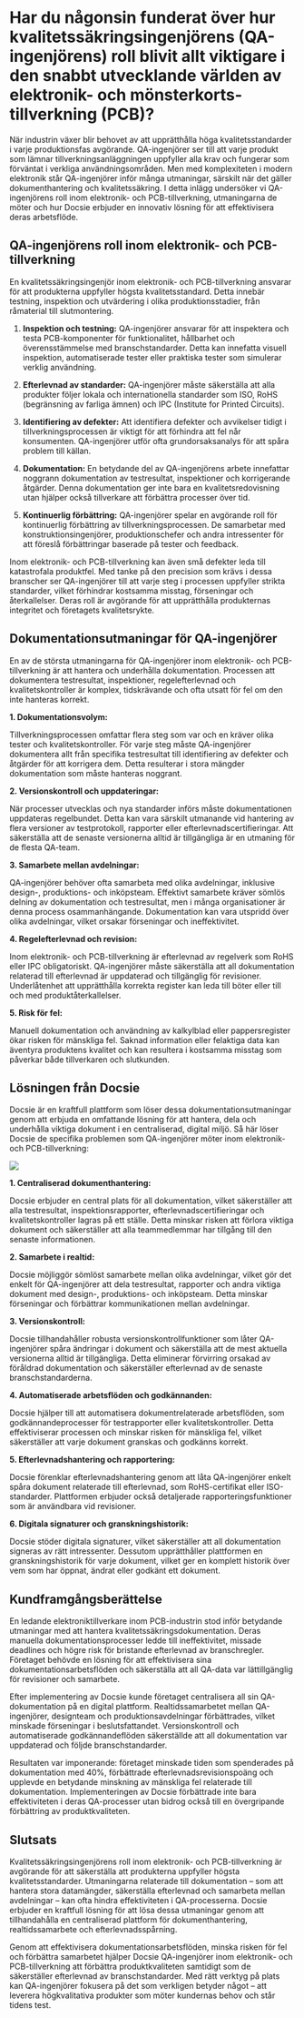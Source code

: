# Har du någonsin funderat över hur kvalitetssäkringsingenjörens (QA-ingenjörens) roll blivit allt viktigare i den snabbt utvecklande världen av elektronik- och mönsterkorts-tillverkning (PCB)? 

När industrin växer blir behovet av att upprätthålla höga kvalitetsstandarder i varje produktionsfas avgörande. QA-ingenjörer ser till att varje produkt som lämnar tillverkningsanläggningen uppfyller alla krav och fungerar som förväntat i verkliga användningsområden. Men med komplexiteten i modern elektronik står QA-ingenjörer inför många utmaningar, särskilt när det gäller dokumenthantering och kvalitetssäkring. I detta inlägg undersöker vi QA-ingenjörens roll inom elektronik- och PCB-tillverkning, utmaningarna de möter och hur Docsie erbjuder en innovativ lösning för att effektivisera deras arbetsflöde.

## QA-ingenjörens roll inom elektronik- och PCB-tillverkning

En kvalitetssäkringsingenjör inom elektronik- och PCB-tillverkning ansvarar för att produkterna uppfyller högsta kvalitetsstandard. Detta innebär testning, inspektion och utvärdering i olika produktionsstadier, från råmaterial till slutmontering.

1. **Inspektion och testning:** QA-ingenjörer ansvarar för att inspektera och testa PCB-komponenter för funktionalitet, hållbarhet och överensstämmelse med branschstandarder. Detta kan innefatta visuell inspektion, automatiserade tester eller praktiska tester som simulerar verklig användning.

2. **Efterlevnad av standarder:** QA-ingenjörer måste säkerställa att alla produkter följer lokala och internationella standarder som ISO, RoHS (begränsning av farliga ämnen) och IPC (Institute for Printed Circuits).

3. **Identifiering av defekter:** Att identifiera defekter och avvikelser tidigt i tillverkningsprocessen är viktigt för att förhindra att fel når konsumenten. QA-ingenjörer utför ofta grundorsaksanalys för att spåra problem till källan.

4. **Dokumentation:** En betydande del av QA-ingenjörens arbete innefattar noggrann dokumentation av testresultat, inspektioner och korrigerande åtgärder. Denna dokumentation ger inte bara en kvalitetsredovisning utan hjälper också tillverkare att förbättra processer över tid.

5. **Kontinuerlig förbättring:** QA-ingenjörer spelar en avgörande roll för kontinuerlig förbättring av tillverkningsprocessen. De samarbetar med konstruktionsingenjörer, produktionschefer och andra intressenter för att föreslå förbättringar baserade på tester och feedback.

Inom elektronik- och PCB-tillverkning kan även små defekter leda till katastrofala produktfel. Med tanke på den precision som krävs i dessa branscher ser QA-ingenjörer till att varje steg i processen uppfyller strikta standarder, vilket förhindrar kostsamma misstag, förseningar och återkallelser. Deras roll är avgörande för att upprätthålla produkternas integritet och företagets kvalitetsrykte.

## Dokumentationsutmaningar för QA-ingenjörer

En av de största utmaningarna för QA-ingenjörer inom elektronik- och PCB-tillverkning är att hantera och underhålla dokumentation. Processen att dokumentera testresultat, inspektioner, regelefterlevnad och kvalitetskontroller är komplex, tidskrävande och ofta utsatt för fel om den inte hanteras korrekt.

**1. Dokumentationsvolym:**

Tillverkningsprocessen omfattar flera steg som var och en kräver olika tester och kvalitetskontroller. För varje steg måste QA-ingenjörer dokumentera allt från specifika testresultat till identifiering av defekter och åtgärder för att korrigera dem. Detta resulterar i stora mängder dokumentation som måste hanteras noggrant.

**2. Versionskontroll och uppdateringar:**

När processer utvecklas och nya standarder införs måste dokumentationen uppdateras regelbundet. Detta kan vara särskilt utmanande vid hantering av flera versioner av testprotokoll, rapporter eller efterlevnadscertifieringar. Att säkerställa att de senaste versionerna alltid är tillgängliga är en utmaning för de flesta QA-team.

**3. Samarbete mellan avdelningar:**

QA-ingenjörer behöver ofta samarbeta med olika avdelningar, inklusive design-, produktions- och inköpsteam. Effektivt samarbete kräver sömlös delning av dokumentation och testresultat, men i många organisationer är denna process osammanhängande. Dokumentation kan vara utspridd över olika avdelningar, vilket orsakar förseningar och ineffektivitet.

**4. Regelefterlevnad och revision:**

Inom elektronik- och PCB-tillverkning är efterlevnad av regelverk som RoHS eller IPC obligatoriskt. QA-ingenjörer måste säkerställa att all dokumentation relaterad till efterlevnad är uppdaterad och tillgänglig för revisioner. Underlåtenhet att upprätthålla korrekta register kan leda till böter eller till och med produktåterkallelser.

**5. Risk för fel:**

Manuell dokumentation och användning av kalkylblad eller pappersregister ökar risken för mänskliga fel. Saknad information eller felaktiga data kan äventyra produktens kvalitet och kan resultera i kostsamma misstag som påverkar både tillverkaren och slutkunden.

## Lösningen från Docsie

Docsie är en kraftfull plattform som löser dessa dokumentationsutmaningar genom att erbjuda en omfattande lösning för att hantera, dela och underhålla viktiga dokument i en centraliserad, digital miljö. Så här löser Docsie de specifika problemen som QA-ingenjörer möter inom elektronik- och PCB-tillverkning:

![](https://cdn.docsie.io/workspace_PxAvC1Uenuc7ad6H3/doc_wn84Jkoc6hIMTO2eE/file_gejSDBalG6XIlaugg/image_28affdea-4c17-8b5d-5089-d055c22576a6.jpg)

**1. Centraliserad dokumenthantering:**

Docsie erbjuder en central plats för all dokumentation, vilket säkerställer att alla testresultat, inspektionsrapporter, efterlevnadscertifieringar och kvalitetskontroller lagras på ett ställe. Detta minskar risken att förlora viktiga dokument och säkerställer att alla teammedlemmar har tillgång till den senaste informationen.

**2. Samarbete i realtid:**

Docsie möjliggör sömlöst samarbete mellan olika avdelningar, vilket gör det enkelt för QA-ingenjörer att dela testresultat, rapporter och andra viktiga dokument med design-, produktions- och inköpsteam. Detta minskar förseningar och förbättrar kommunikationen mellan avdelningar.

**3. Versionskontroll:**

Docsie tillhandahåller robusta versionskontrollfunktioner som låter QA-ingenjörer spåra ändringar i dokument och säkerställa att de mest aktuella versionerna alltid är tillgängliga. Detta eliminerar förvirring orsakad av föråldrad dokumentation och säkerställer efterlevnad av de senaste branschstandarderna.

**4. Automatiserade arbetsflöden och godkännanden:**

Docsie hjälper till att automatisera dokumentrelaterade arbetsflöden, som godkännandeprocesser för testrapporter eller kvalitetskontroller. Detta effektiviserar processen och minskar risken för mänskliga fel, vilket säkerställer att varje dokument granskas och godkänns korrekt.

**5. Efterlevnadshantering och rapportering:**

Docsie förenklar efterlevnadshantering genom att låta QA-ingenjörer enkelt spåra dokument relaterade till efterlevnad, som RoHS-certifikat eller ISO-standarder. Plattformen erbjuder också detaljerade rapporteringsfunktioner som är användbara vid revisioner.

**6. Digitala signaturer och granskningshistorik:**

Docsie stöder digitala signaturer, vilket säkerställer att all dokumentation signeras av rätt intressenter. Dessutom upprätthåller plattformen en granskningshistorik för varje dokument, vilket ger en komplett historik över vem som har öppnat, ändrat eller godkänt ett dokument.

## Kundframgångsberättelse

En ledande elektroniktillverkare inom PCB-industrin stod inför betydande utmaningar med att hantera kvalitetssäkringsdokumentation. Deras manuella dokumentationsprocesser ledde till ineffektivitet, missade deadlines och högre risk för bristande efterlevnad av branschregler. Företaget behövde en lösning för att effektivisera sina dokumentationsarbetsflöden och säkerställa att all QA-data var lättillgänglig för revisioner och samarbete.

Efter implementering av Docsie kunde företaget centralisera all sin QA-dokumentation på en digital plattform. Realtidssamarbetet mellan QA-ingenjörer, designteam och produktionsavdelningar förbättrades, vilket minskade förseningar i beslutsfattandet. Versionskontroll och automatiserade godkännandeflöden säkerställde att all dokumentation var uppdaterad och följde branschstandarder.

Resultaten var imponerande: företaget minskade tiden som spenderades på dokumentation med 40%, förbättrade efterlevnadsrevisionspoäng och upplevde en betydande minskning av mänskliga fel relaterade till dokumentation. Implementeringen av Docsie förbättrade inte bara effektiviteten i deras QA-processer utan bidrog också till en övergripande förbättring av produktkvaliteten.

## Slutsats

Kvalitetssäkringsingenjörens roll inom elektronik- och PCB-tillverkning är avgörande för att säkerställa att produkterna uppfyller högsta kvalitetsstandarder. Utmaningarna relaterade till dokumentation – som att hantera stora datamängder, säkerställa efterlevnad och samarbeta mellan avdelningar – kan ofta hindra effektiviteten i QA-processerna. Docsie erbjuder en kraftfull lösning för att lösa dessa utmaningar genom att tillhandahålla en centraliserad plattform för dokumenthantering, realtidssamarbete och efterlevnadsspårning.

Genom att effektivisera dokumentationsarbetsflöden, minska risken för fel och förbättra samarbetet hjälper Docsie QA-ingenjörer inom elektronik- och PCB-tillverkning att förbättra produktkvaliteten samtidigt som de säkerställer efterlevnad av branschstandarder. Med rätt verktyg på plats kan QA-ingenjörer fokusera på det som verkligen betyder något – att leverera högkvalitativa produkter som möter kundernas behov och står tidens test.